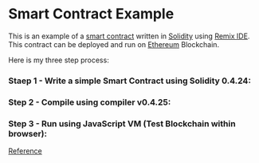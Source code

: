 # Smart Contract Example

This is an example of a [smart contract](https://en.wikipedia.org/wiki/Smart_contract) written in [Solidity](https://docs.soliditylang.org) using [Remix IDE](https://remix.ethereum.org). This contract can be deployed and run on [Ethereum](https://ethereum.org/en/developers/docs/intro-to-ethereum) Blockchain.

Here is my three step process:

### Staep 1 - Write a simple Smart Contract using Solidity 0.4.24:

### Step 2 - Compile using compiler v0.4.25:

### Step 3 - Run using JavaScript VM (Test Blockchain within browser):

[Reference](https://www.dappuniversity.com/articles/solidity-tutorial)
